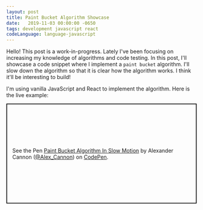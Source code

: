 ```yaml
---
layout: post
title: Paint Bucket Algorithm Showcase
date:   2019-11-03 00:00:00 -0650
tags: development javascript react
codeLanguage: language-javascript
---
```

Hello! This post is a work-in-progress. Lately I've been focusing on increasing my knowledge of algorithms and code testing. In this post,
I'll showcase a code snippet where I implement a `paint bucket` algorithm. I'll slow down the algorithm so that it is clear how the algorithm 
works. I think it'll be interesting to build!

I'm using vanilla JavaScript and React to implement the algorithm. Here is the live example:

<p class="codepen" data-height="265" data-theme-id="0" data-default-tab="js,result" data-user="Alex_Cannon" data-slug-hash="wvvyveR" data-preview="true" style="height: 265px; box-sizing: border-box; display: flex; align-items: center; justify-content: center; border: 2px solid; margin: 1em 0; padding: 1em;" data-pen-title="Paint Bucket Algorithm In Slow Motion">
  <span>See the Pen <a href="https://codepen.io/Alex_Cannon/pen/wvvyveR">
  Paint Bucket Algorithm In Slow Motion</a> by Alexander Cannon (<a href="https://codepen.io/Alex_Cannon">@Alex_Cannon</a>)
  on <a href="https://codepen.io">CodePen</a>.</span>
</p>
<script async src="https://static.codepen.io/assets/embed/ei.js"></script>
